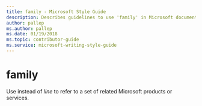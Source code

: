 ```yaml
---
title: family - Microsoft Style Guide
description: Describes guidelines to use 'family' in Microsoft documents and provides alternate examples.
author: pallep
ms.author: pallep
ms.date: 01/19/2018
ms.topic: contributor-guide
ms.service: microsoft-writing-style-guide
---
```


# family

Use instead of *line* to refer to a set of related Microsoft products or services.
